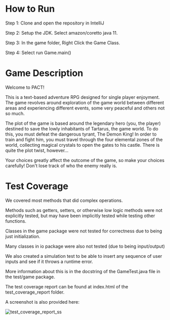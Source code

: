# How to Run

Step 1: Clone and open the repository in IntelliJ

Step 2: Setup the JDK. Select amazon/coretto java 11.

Step 3: In the game folder, Right Click the Game Class.

Step 4: Select run Game.main()

# Game Description

Welcome to PACT!

This is a text-based adventure RPG designed for single player enjoyment. The game revolves around exploration of the game world between different areas and experiencing different events, some very peaceful and others not so much. 

The plot of the game is based around the legendary hero (you, the player) destined to save the lowly inhabitants of Tartarus, the game world. To do this, you must defeat the dangerous tyrant, The Demon King! In order to train and fight him, you must travel through the four elemental zones of the world, collecting magical crystals to open the gates to his castle. There is quite the plot twist, however... 

Your choices greatly affect the outcome of the game, so make your choices carefully! Don't lose track of who the enemy really is.

# Test Coverage

We covered most methods that did complex operations. 

Methods such as getters, setters, or otherwise low logic methods were not explicitly tested, 
but may have been implicitly tested while testing other functions. 

Classes in the game package were not tested for correctness due to being just initialization. 

Many classes in io package were also not tested (due to being input/output)

We also created a simulation test to be able to insert any sequence of user inputs and see if it throws a runtime error. 

More information about this is in the docstring of the GameTest.java file in the test/game package. 

The test coverage report can be found at index.html of the test_coverage_report folder. 

A screenshot is also provided here: 

![test_coverage_report_ss](https://cdn.discordapp.com/attachments/1025202069856063528/1050630342001819769/image.png)
